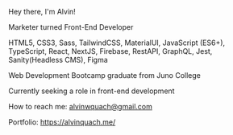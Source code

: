 Hey there, I'm Alvin!

Marketer turned Front-End Developer

HTML5, CSS3, Sass, TailwindCSS, MaterialUI, JavaScript (ES6+), TypeScript, React, NextJS, Firebase, RestAPI, GraphQL, Jest, Sanity(Headless CMS), Figma

Web Development Bootcamp graduate from Juno College

Currently seeking a role in front-end development

How to reach me: alvinwquach@gmail.com

Portfolio: https://alvinquach.me/
